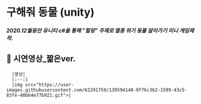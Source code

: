# 구해줘 동물 (unity)
##### 2020.12월동안 유니티 c#을 통해 "힐링" 주제로 멸종 위기 동물 알아가기 미니 게임제작.

   ## 📲 시연영상_짧은ver.
      
      |영상|
      |:--:|
      |img src="https://user-images.githubusercontent.com/62291759/139594140-9f76c3b2-1599-43c5-83fe-48b64e77b921.gif">|
